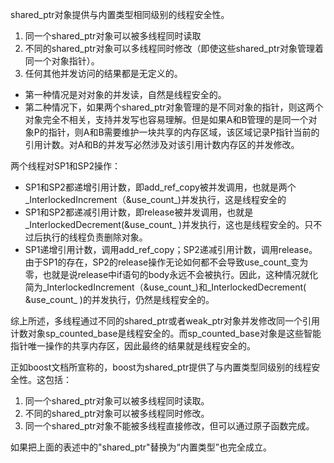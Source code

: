shared_ptr对象提供与内置类型相同级别的线程安全性。
1. 同一个shared_ptr对象可以被多线程同时读取
2. 不同的shared_ptr对象可以多线程同时修改（即使这些shared_ptr对象管理着同一个对象指针）。
3. 任何其他并发访问的结果都是无定义的。

- 第一种情况是对对象的并发读，自然是线程安全的。
- 第二种情况下，如果两个shared_ptr对象管理的是不同对象的指针，则这两个对象完全不相关，支持并发写也容易理解。但是如果A和B管理的是同一个对象P的指针，则A和B需要维护一块共享的内存区域，该区域记录P指针当前的引用计数。对A和B的并发写必然涉及对该引用计数内存区的并发修改。

两个线程对SP1和SP2操作：
- SP1和SP2都递增引用计数，即add_ref_copy被并发调用，也就是两个_InterlockedIncrement（&use_count_)并发执行，这是线程安全的
- SP1和SP2都递减引用计数，即release被并发调用，也就是_InterlockedDecrement(&use_count_ )并发执行，这也是线程安全的。只不过后执行的线程负责删除对象。
- SP1递增引用计数，调用add_ref_copy；SP2递减引用计数，调用release。由于SP1的存在，SP2的release操作无论如何都不会导致use_count_变为零，也就是说release中if语句的body永远不会被执行。因此，这种情况就化简为_InterlockedIncrement（&use_count_)和_InterlockedDecrement( &use_count_ )的并发执行，仍然是线程安全的。

综上所述，多线程通过不同的shared_ptr或者weak_ptr对象并发修改同一个引用计数对象sp_counted_base是线程安全的。而sp_counted_base对象是这些智能指针唯一操作的共享内存区，因此最终的结果就是线程安全的。

正如boost文档所宣称的，boost为shared_ptr提供了与内置类型同级别的线程安全性。这包括：
1. 同一个shared_ptr对象可以被多线程同时读取。
2. 不同的shared_ptr对象可以被多线程同时修改。
3. 同一个shared_ptr对象不能被多线程直接修改，但可以通过原子函数完成。

如果把上面的表述中的"shared_ptr"替换为“内置类型”也完全成立。